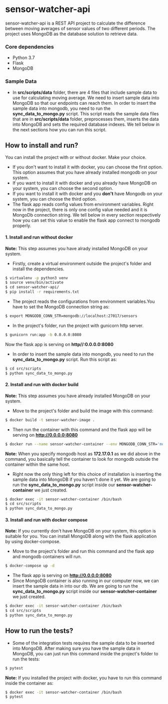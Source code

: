 # sensor-watcher-api
 
sensor-watcher-api is a REST API project to calculate the difference between moving averages of sensor values of two different periods. The project uses MongoDB as the database solution to retrieve data.

### Core dependencies
  - Python 3.7
  - Flask
  - MongoDB

### Sample Data
- In **src/scripts/data** folder, there are 4 files that include sample data to use for calculating moving average.
We need to insert sample data into MongoDB so that our endpoints can reach them. In order to insert the sample data into mongodb, you need to run the  **sync_data_to_mongo.py** script.
This script reads the sample data files that are in **src/scripts/data** folder, preprocesses them, inserts the data into MongoDB and sets the required database indexes.
We tell below in the next sections how you can run this script.

##  How to install and run?
You can install the project with or without docker. Make your choice.
- If you don't want to install it with docker, you can choose the first option. This option assumes that you have already installed mongodb on your system.
- If you want to install it with docker and you already have MongoDB on your system, you can choose the second option.
- If you want to install it with docker and you **don't** have Mongodb on your system, you can choose the third option.
- The flask app reads config values from environment variables. Right now in the project, there is only one config value needed and it is MongoDb connection string. We tell below in every section respectively 
how you can set this value to enable the flask app connect to mongodb properly.


#### 1. Install and run without docker
**Note:** This step assumes you have alrady installed MongoDB on your system.
- Firstly, create a virtual environment outside the project's folder and install the dependencies.
 ```sh
$ virtualenv -p python3 venv
$ source venv/bin/activate
$ cd sensor-watcher-api/
$ pip install -r requirements.txt
```

- The project reads the configurations from environment variables.You have to set the MongoDB connection string as:
 ```sh
$ export MONGODB_CONN_STR=mongodb://localhost:27017/sensors
```
- In the project's folder, run the project with gunicorn http server.
 ```sh
$ gunicorn run:app -b 0.0.0.0:8080
```
Now the flask app is serving on **http//:0.0.0.0:8080**

- In order to insert the sample data into mongodb, you need to run the  **sync_data_to_mongo.py** script. Run this script as:
 ```sh
$ cd src/scripts
$ python sync_data_to_mongo.py
```

#### 2. Install and run with docker build
**Note:** This step assumes you have already installed MongoDB on your system.
 - Move to the project's folder and build the image with this command:

```sh
$ docker build -t sensor-watcher-image .
```
 - Then run the container with this command and the flask app will be serving on **http://0.0.0.0:8080**
```sh
$ docker run --name sensor-watcher-container --env MONGODB_CONN_STR='mongodb://172.17.0.1:27017/sensors' -d -p 8080:8080 sensor-watcher-image
```
**Note:** When you specify mongodb host as **172.17.0.1** as we did above in the command, 
you basically tell the container to look for mongodb outside the container within the same host.

- Right now the only thing left for this choice of installation is inserting the sample data into MongoDB if you haven't done it yet. We are going to run the **sync_data_to_mongo.py** script inside our **sensor-watcher-container** we just created.
```sh
$ docker exec -it sensor-watcher-container /bin/bash
$ cd src/scripts
$ python sync_data_to_mongo.py
```
#### 3. Install and run with docker compose
**Note:** If you currently don't have MongoDB on your system, this option is suitable for you. You can install MongoDB along with the flask application by using docker-compose.
 - Move to the project's folder and run this command and the flask app and mongodb containers will run.

```sh
$ docker-compose up -d
```
- The flask app is serving on **http://0.0.0.0:8080**
- Since MongoDB container is also running in our computer now, we can insert the sample data in into our db. 
We are going to run the **sync_data_to_mongo.py** script inside our **sensor-watcher-container** we just created.
```sh
$ docker exec -it sensor-watcher-container /bin/bash
$ cd src/scripts
$ python sync_data_to_mongo.py
```
##  How to run the tests?
- Some of the integration tests requires the sample data to be inserted into MongoDB. After making sure you have the sample data in MongoDB, you can just run this command inside the project's folder to run the tests: 
```sh
$ pytest
```
**Note:** If you installed the project with docker, you have to run this command inside the container as: 

```sh
$ docker exec -it sensor-watcher-container /bin/bash
$ pytest
```